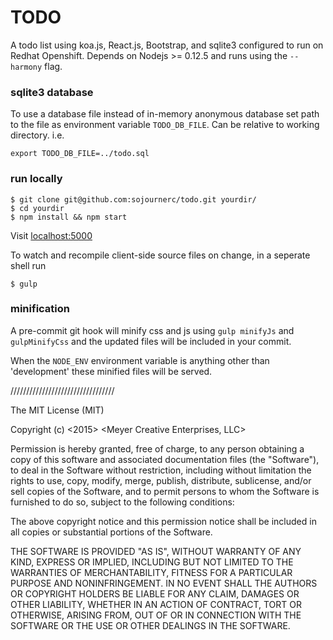
# TODO 
A todo list using koa.js, React.js, Bootstrap, and sqlite3 configured to run on Redhat Openshift. Depends on Nodejs >= 0.12.5 and runs using the `--harmony` flag.

### sqlite3 database
To use a database file instead of in-memory anonymous database set path to the file as environment variable `TODO_DB_FILE`. Can be relative to working directory. i.e. 

    export TODO_DB_FILE=../todo.sql

### run locally

    $ git clone git@github.com:sojournerc/todo.git yourdir/
    $ cd yourdir
    $ npm install && npm start

Visit [localhost:5000](http://localhost:5000)

To watch and recompile client-side source files on change, in a seperate shell run

    $ gulp 

### minification

A pre-commit git hook will minify css and js using `gulp minifyJs` and `gulpMinifyCss` and the updated files will be included in your commit. 

When the `NODE_ENV` environment variable is anything other than 'development' these minified files will be served.

/////////////////////////////////

The MIT License (MIT)

Copyright (c) <2015> <Meyer Creative Enterprises, LLC>

Permission is hereby granted, free of charge, to any person obtaining a copy
of this software and associated documentation files (the "Software"), to deal
in the Software without restriction, including without limitation the rights
to use, copy, modify, merge, publish, distribute, sublicense, and/or sell
copies of the Software, and to permit persons to whom the Software is
furnished to do so, subject to the following conditions:

The above copyright notice and this permission notice shall be included in
all copies or substantial portions of the Software.

THE SOFTWARE IS PROVIDED "AS IS", WITHOUT WARRANTY OF ANY KIND, EXPRESS OR
IMPLIED, INCLUDING BUT NOT LIMITED TO THE WARRANTIES OF MERCHANTABILITY,
FITNESS FOR A PARTICULAR PURPOSE AND NONINFRINGEMENT. IN NO EVENT SHALL THE
AUTHORS OR COPYRIGHT HOLDERS BE LIABLE FOR ANY CLAIM, DAMAGES OR OTHER
LIABILITY, WHETHER IN AN ACTION OF CONTRACT, TORT OR OTHERWISE, ARISING FROM,
OUT OF OR IN CONNECTION WITH THE SOFTWARE OR THE USE OR OTHER DEALINGS IN
THE SOFTWARE.
